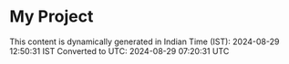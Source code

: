# My Project

This content is dynamically generated in Indian Time (IST): 2024-08-29 12:50:31 IST
Converted to UTC: 2024-08-29 07:20:31 UTC
